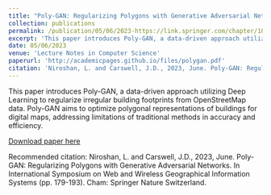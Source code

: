 ```yaml
---
title: "Poly-GAN: Regularizing Polygons with Generative Adversarial Networks"
collection: publications
permalink: /publication/05/06/2023-https://link.springer.com/chapter/10.1007/978-3-031-34612-5_13
excerpt: 'This paper introduces Poly-GAN, a data-driven approach utilizing Deep Learning to regularize irregular building footprints from OpenStreetMap data. Poly-GAN aims to optimize polygonal representations of buildings for digital maps, addressing limitations of traditional methods in accuracy and efficiency.'
date: 05/06/2023
venue: 'Lecture Notes in Computer Science'
paperurl: 'http://academicpages.github.io/files/polygan.pdf'
citation: 'Niroshan, L. and Carswell, J.D., 2023, June. Poly-GAN: Regularizing Polygons with Generative Adversarial Networks. In International Symposium on Web and Wireless Geographical Information Systems (pp. 179-193). Cham: Springer Nature Switzerland.'
---
```

This paper introduces Poly-GAN, a data-driven approach utilizing Deep Learning to regularize irregular building footprints from OpenStreetMap data. Poly-GAN aims to optimize polygonal representations of buildings for digital maps, addressing limitations of traditional methods in accuracy and efficiency.

[Download paper here](http://academicpages.github.io/files/polygan.pdf)

Recommended citation: Niroshan, L. and Carswell, J.D., 2023, June. Poly-GAN: Regularizing Polygons with Generative Adversarial Networks. In International Symposium on Web and Wireless Geographical Information Systems (pp. 179-193). Cham: Springer Nature Switzerland.